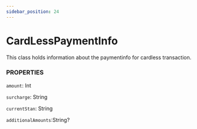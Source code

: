 ```yaml
---
sidebar_position: 24
---
```


# CardLessPaymentInfo

This class holds information about the paymentinfo for cardless transaction.

### PROPERTIES

`amount`: Int

`surcharge`: String

`currentStan`: String

`additionalAmounts`:String?




